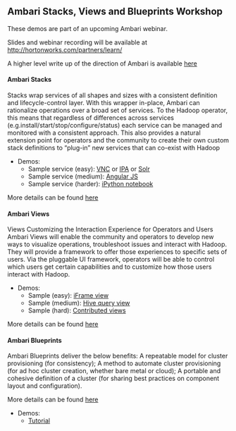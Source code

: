 ## Ambari Stacks, Views and Blueprints Workshop 

These demos are part of an upcoming Ambari webinar.

Slides and webinar recording will be available at http://hortonworks.com/partners/learn/

A higher level write up of the direction of Ambari is available [here](http://hortonworks.com/blog/future-apache-ambari/)

#### Ambari Stacks 
Stacks wrap services of all shapes and sizes with a consistent definition and lifecycle-control layer. With this wrapper in-place, Ambari can rationalize operations over a broad set of services.
To the Hadoop operator, this means that regardless of differences across services (e.g.install/start/stop/configure/status) each service can be managed and monitored with a consistent approach.
This also provides a natural extension point for operators and the community to create their own custom stack definitions to “plug-in” new services that can co-exist with Hadoop

- Demos:
  - Sample service (easy): [VNC](https://github.com/abajwa-hw/vnc-stack) or [IPA](https://github.com/abajwa-hw/freeipa-stack) or [Solr](https://github.com/abajwa-hw/search-demo/tree/master/solr_stack)
  - Sample service (medium): [Angular JS](https://github.com/abajwa-hw/search-demo)
  - Sample service (harder): [iPython notebook](https://github.com/randerzander/ipython-stack) 


More details can be found [here](https://cwiki.apache.org/confluence/display/AMBARI/Stacks+and+Services)


#### Ambari Views

Views Customizing the Interaction Experience for Operators and Users
Ambari Views will enable the community and operators to develop new ways to visualize operations, troubleshoot issues and interact with Hadoop. They will provide a framework to offer those experiences to specific sets of users. Via the pluggable UI framework, operators will be able to control which users get certain capabilities and to customize how those users interact with Hadoop.

- Demos:
  - Sample (easy): [iFrame view](https://github.com/abajwa-hw/iframe-view)
  - Sample (medium): [Hive query view](https://github.com/randerzander/servlet-view-example)
  - Sample (hard): [Contributed views](https://github.com/apache/ambari/tree/trunk/contrib/views)

More details can be found [here](https://cwiki.apache.org/confluence/display/AMBARI/Views)

#### Ambari Blueprints

Ambari Blueprints deliver the below benefits:
A repeatable model for cluster provisioning (for consistency);
A method to automate cluster provisioning (for ad hoc cluster creation, whether bare metal or cloud);
A portable and cohesive definition of a cluster (for sharing best practices on component layout and configuration).

More details can be found [here](https://cwiki.apache.org/confluence/display/AMBARI/Blueprints)

- Demos:
  - [Tutorial](http://hortonworks.com/blog/ambari-blueprints-delivers-missing-component-cluster-provisioning/)
   
